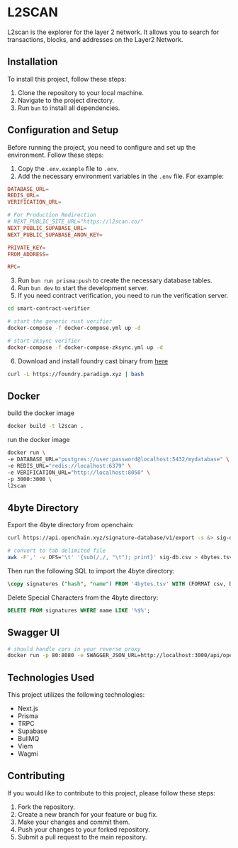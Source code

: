 # L2SCAN

L2scan is the explorer for the layer 2 network. It allows you to search for transactions, blocks, and addresses on the Layer2 Network.

## Installation

To install this project, follow these steps:

1. Clone the repository to your local machine.
2. Navigate to the project directory.
3. Run `bun` to install all dependencies.

## Configuration and Setup

Before running the project, you need to configure and set up the environment. Follow these steps:

1. Copy the `.env.example` file to `.env`.
2. Add the necessary environment variables in the `.env` file. For example:

```conf
DATABASE_URL=
REDIS_URL=
VERIFICATION_URL=

# For Production Redirection
# NEXT_PUBLIC_SITE_URL="https://l2scan.co/"
NEXT_PUBLIC_SUPABASE_URL=
NEXT_PUBLIC_SUPABASE_ANON_KEY=

PRIVATE_KEY=
FROM_ADDRESS=

RPC=

```

3. Run `bun run prisma:push` to create the necessary database tables.
4. Run `bun dev` to start the development server.
5. If you need contract verification, you need to run the verification server.

```sh
cd smart-contract-verifier

# start the generic rust verifier
docker-compose -f docker-compose.yml up -d

# start zksync verifier
docker-compose -f docker-compose-zksync.yml up -d
```

6. Download and install foundry cast binary from [here](https://book.getfoundry.sh/getting-started/installation)

```sh
curl -L https://foundry.paradigm.xyz | bash
```

## Docker

build the docker image

```sh
docker build -t l2scan .
```

run the docker image

```sh
docker run \
-e DATABASE_URL="postgres://user:password@localhost:5432/mydatabase" \
-e REDIS_URL="redis://localhost:6379" \
-e VERIFICATION_URL="http://localhost:8050" \
-p 3000:3000 \
l2scan
```

## 4byte Directory

Export the 4byte directory from openchain:

```sh
curl https://api.openchain.xyz/signature-database/v1/export -s &> sig-db.csv

# convert to tab delimited file
awk -F',' -v OFS='\t' '{sub(/,/, "\t"); print}' sig-db.csv > 4bytes.tsv
```

Then run the following SQL to import the 4byte directory:

```sql
\copy signatures ("hash", "name") FROM '4bytes.tsv' WITH (FORMAT csv, DELIMITER E'\t');
```

Delete Special Characters from the 4byte directory:

```sql
DELETE FROM signatures WHERE name LIKE '%$%';
```

## Swagger UI

```sh
# should handle cors in your reverse proxy
docker run -p 80:8080 -e SWAGGER_JSON_URL=http://localhost:3000/api/openapi.json swaggerapi/swagger-ui
```

## Technologies Used

This project utilizes the following technologies:

- Next.js
- Prisma
- TRPC
- Supabase
- BullMQ
- Viem
- Wagmi

## Contributing

If you would like to contribute to this project, please follow these steps:

1. Fork the repository.
2. Create a new branch for your feature or bug fix.
3. Make your changes and commit them.
4. Push your changes to your forked repository.
5. Submit a pull request to the main repository.
